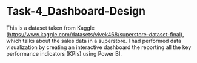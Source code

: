 # Task-4_Dashboard-Design
This is a dataset taken from Kaggle (https://www.kaggle.com/datasets/vivek468/superstore-dataset-final), which talks about the sales data in a superstore. I had performed data visualization by creating an interactive dashboard the reporting all the key performance indicators (KPIs) using Power BI.
